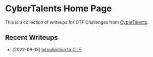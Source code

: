 # CyberTalents Home Page

This is a collection of writeups for CTF Challenges from [CyberTalents](https://cybertalents.com/).

## Recent Writeups

- [2022-09-13] [Introduction to CTF](./Introduction-to-Cybersecurity/lesson-1.md)
